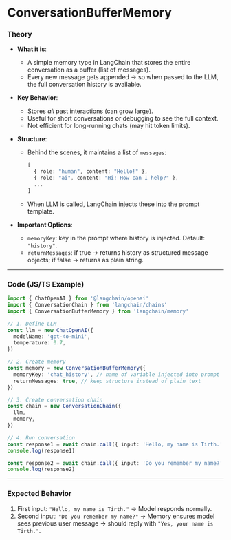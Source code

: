 # ConversationBufferMemory

### **Theory**

- **What it is**:

  - A simple memory type in LangChain that stores the entire conversation as a buffer (list of messages).
  - Every new message gets appended → so when passed to the LLM, the full conversation history is available.

- **Key Behavior**:

  - Stores _all_ past interactions (can grow large).
  - Useful for short conversations or debugging to see the full context.
  - Not efficient for long-running chats (may hit token limits).

- **Structure**:

  - Behind the scenes, it maintains a list of `messages`:

    ```ts
    [
      { role: "human", content: "Hello!" },
      { role: "ai", content: "Hi! How can I help?" },
      ...
    ]
    ```

  - When LLM is called, LangChain injects these into the prompt template.

- **Important Options**:

  - `memoryKey`: key in the prompt where history is injected. Default: `"history"`.
  - `returnMessages`: if true → returns history as structured message objects; if false → returns as plain string.

---

### **Code (JS/TS Example)**

```ts
import { ChatOpenAI } from '@langchain/openai'
import { ConversationChain } from 'langchain/chains'
import { ConversationBufferMemory } from 'langchain/memory'

// 1. Define LLM
const llm = new ChatOpenAI({
  modelName: 'gpt-4o-mini',
  temperature: 0.7,
})

// 2. Create memory
const memory = new ConversationBufferMemory({
  memoryKey: 'chat_history', // name of variable injected into prompt
  returnMessages: true, // keep structure instead of plain text
})

// 3. Create conversation chain
const chain = new ConversationChain({
  llm,
  memory,
})

// 4. Run conversation
const response1 = await chain.call({ input: 'Hello, my name is Tirth.' })
console.log(response1)

const response2 = await chain.call({ input: 'Do you remember my name?' })
console.log(response2)
```

---

### **Expected Behavior**

1. First input: `"Hello, my name is Tirth."`
   → Model responds normally.
2. Second input: `"Do you remember my name?"`
   → Memory ensures model sees previous user message → should reply with `"Yes, your name is Tirth."`.

